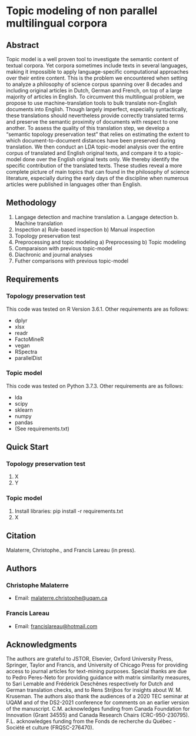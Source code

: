 # Topic modeling of non parallel multilingual corpora
## Abstract
Topic model is a well proven tool to investigate the semantic content of textual corpora. Yet corpora sometimes include texts in several languages, making it impossible to apply language-specific computational approaches over their entire content. This is the problem we encountered when setting to analyze a philosophy of science corpus spanning over 8 decades and including original articles in Dutch, German and French, on top of a large majority of articles in English. To circumvent this multilingual problem, we propose to use machine-translation tools to bulk translate non-English documents into English. Though largely imperfect, especially syntactically, these translations should nevertheless provide correctly translated terms and preserve the semantic proximity of documents with respect to one another. To assess the quality of this translation step, we develop a “semantic topology preservation test” that relies on estimating the extent to which document-to-document distances have been preserved during translation. We then conduct an LDA topic-model analysis over the entire corpus of translated and English original texts, and compare it to a topic-model done over the English original texts only. We thereby identify the specific contribution of the translated texts. These studies reveal a more complete picture of main topics that can found in the philosophy of science literature, especially during the early days of the discipline when numerous articles were published in languages other than English.
## Methodology
1. Langage detection and machine translation
a. Langage detection
b. Machine translation
2. Inspection
a) Rule-based inspection
b) Manual inspection
3. Topology preservation test
4. Preprocessing and topic modeling
a) Preprocessing
b) Topic modeling
5. Comparaison with previous topic-model
6. Diachronic and journal analyses
7. Futher comparisons with previous topic-model
## Requirements
### Topology preservation test
This code was tested on R Version 3.6.1. Other requirements are as follows:
- dplyr
- xlsx
- readr
- FactoMineR
- vegan
- RSpectra
- parallelDist
### Topic model
This code was tested on Python 3.7.3. Other requirements are as follows:
- lda
- scipy
- sklearn
- numpy
- pandas
- (See requirements.txt)
## Quick Start
### Topology preservation test
1. X
2. Y
### Topic model
1. Install libraries: pip install -r requirements.txt
2. X
## Citation
Malaterre, Christophe., and Francis Lareau (in press). 
## Authors
### Christophe Malaterre
- Email: malaterre.christophe@uqam.ca
### Francis Lareau
- Email: francislareau@hotmail.com
## Acknowledgments
The authors are grateful to JSTOR, Elsevier, Oxford University Press, Springer, Taylor and Francis, and University of Chicago Press for providing access to journal articles for text-mining purposes. Special thanks are due to Pedro Peres-Neto for providing guidance with matrix similarity measures, to Sari Lemable and Frédérick Deschênes respectively for Dutch and German translation checks, and to Rens Strijbos for insights about W. M. Kruseman. The authors also thank the audiences of a 2020 TEC seminar at UQAM and of the DS2-2021 conference for comments on an earlier version of the manuscript. C.M. acknowledges funding from Canada Foundation for Innovation (Grant 34555) and Canada Research Chairs (CRC-950-230795). F.L. acknowledges funding from the Fonds de recherche du Québec - Société et culture (FRQSC-276470).
